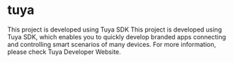# tuya
This project is developed using Tuya SDK
This project is developed using Tuya SDK, which enables you to quickly develop
branded apps connecting and controlling smart scenarios of many devices.
For more information, please check Tuya Developer Website.
